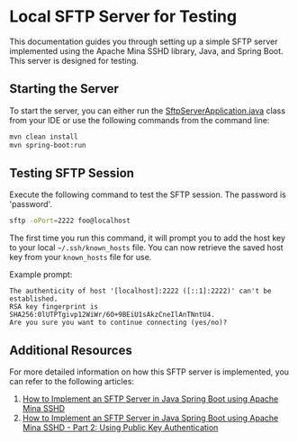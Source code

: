 # Local SFTP Server for Testing

This documentation guides you through setting up a simple SFTP server implemented using the Apache Mina SSHD library, Java, and Spring Boot. This server is designed for testing.

## Starting the Server

To start the server, you can either run the [SftpServerApplication.java](src%2Fmain%2Fjava%2Fat%2Fsecure%2Fftp%2FSftpServerApplication.java) class from your IDE or use the following commands from the command line:

```bash
mvn clean install
mvn spring-boot:run
```

## Testing SFTP Session

Execute the following command to test the SFTP session. The password is 'password'.

```bash
sftp -oPort=2222 foo@localhost
```

The first time you run this command, it will prompt you to add the host key to your local `~/.ssh/known_hosts` file. You can now retrieve the saved host key from your `known_hosts` file for use.

Example prompt:

```plaintext
The authenticity of host '[localhost]:2222 ([::1]:2222)' can't be established.
RSA key fingerprint is SHA256:0lUTPTgivp12WiWr/6O+9BEiU1sAkzCneIlAnTNntU4.
Are you sure you want to continue connecting (yes/no)?
```

## Additional Resources

For more detailed information on how this SFTP server is implemented, you can refer to the following articles:

1. [How to Implement an SFTP Server in Java Spring Boot using Apache Mina SSHD](https://programmingtechie.com/2019/02/23/how-to-implement-an-sftp-server-in-java-spring-boot-using-apache-mina-sshd/)
2. [How to Implement an SFTP Server in Java Spring Boot using Apache Mina SSHD - Part 2: Using Public Key Authentication](https://programmingtechie.com/2019/08/18/how-to-implement-an-sftp-server-in-java-spring-boot-using-apache-mina-sshd-part-2-using-public-key-authentication/)